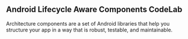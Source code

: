## Android Lifecycle Aware Components CodeLab
Architecture components are a set of Android libraries that help you structure your app in a way that is robust, testable, and maintainable.